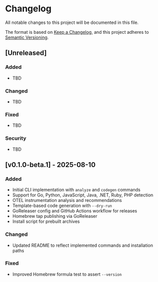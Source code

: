# Changelog

All notable changes to this project will be documented in this file.

The format is based on [Keep a Changelog](https://keepachangelog.com/en/1.0.0/),
and this project adheres to [Semantic Versioning](https://semver.org/spec/v2.0.0.html).

## [Unreleased]

### Added
- TBD

### Changed
- TBD

### Fixed
- TBD

### Security
- TBD

## [v0.1.0-beta.1] - 2025-08-10

### Added
- Initial CLI implementation with `analyze` and `codegen` commands
- Support for Go, Python, JavaScript, Java, .NET, Ruby, PHP detection
- OTEL instrumentation analysis and recommendations
- Template-based code generation with `--dry-run`
- GoReleaser config and GitHub Actions workflow for releases
- Homebrew tap publishing via GoReleaser
- Install script for prebuilt archives

### Changed
- Updated README to reflect implemented commands and installation paths

### Fixed
- Improved Homebrew formula test to assert `--version`

